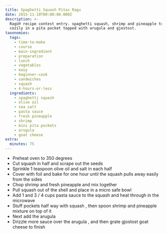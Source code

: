 ```yaml
---
title: Spaghetti Squash Pitas Ragu
date: 2015-11-10T00:00:00.000Z
description: >-
  Ragú® recipe contest entry. spaghetti squash, shrimp and pineapple tucked
  cozily in a pita pocket topped with arugula and gjestost.
taxonomies:
  tags:
    - time-to-make
    - course
    - main-ingredient
    - preparation
    - lunch
    - vegetables
    - easy
    - beginner-cook
    - sandwiches
    - squash
    - 4-hours-or-less
  ingredients:
    - spaghetti squash
    - olive oil
    - sea salt
    - pasta sauce
    - fresh pineapple
    - shrimp
    - mini pita pockets
    - arugula
    - goat cheese
extra:
  minutes: 75
---
```

 - Preheat oven to 350 degrees
 - Cut squash in half and scrape out the seeds
 - Sprinkle 1 teaspoon olive oil and salt in each half
 - Cover with foil and bake for one hour until the squash pulls away easily from the sides
 - Chop shrimp and fresh pineapple and mix together
 - Pull squash out of the shell and place in a micro safe bowl
 - Add 1 and 3 / 4 cups pasta sauce to the squash and heat through in the microwave
 - Stuff pockets half way with squash , then spoon shrimp and pineapple mixture on top of it
 - Next add the arugula
 - Drizzle more sauce over the arugula , and then grate gjostost goat cheese to finish
